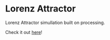 # Lorenz Attractor

Lorenz Attractor simullation built on processing.

Check it out [here](https://vimeo.com/275884408)!
